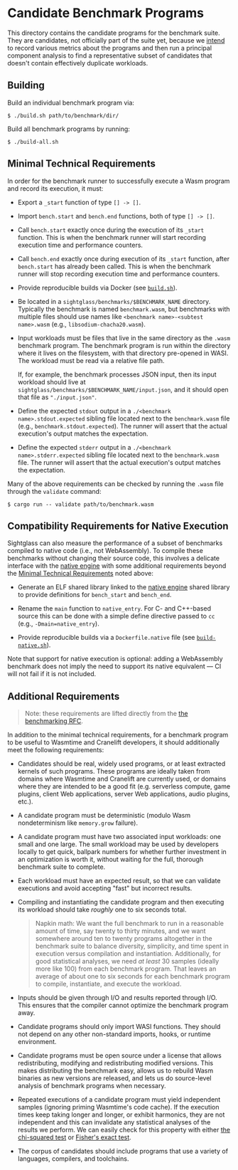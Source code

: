 # Candidate Benchmark Programs

This directory contains the candidate programs for the benchmark suite. They are
candidates, not officially part of the suite yet, because we [intend][rfc] to
record various metrics about the programs and then run a principal component
analysis to find a representative subset of candidates that doesn't contain
effectively duplicate workloads.

[rfc]: https://github.com/bytecodealliance/rfcs/pull/4

## Building

Build an individual benchmark program via:

```
$ ./build.sh path/to/benchmark/dir/
```

Build all benchmark programs by running:

```
$ ./build-all.sh
```

## Minimal Technical Requirements

In order for the benchmark runner to successfully execute a Wasm program and
record its execution, it must:

* Export a `_start` function of type `[] -> []`.

* Import `bench.start` and `bench.end` functions, both of type `[] -> []`.

* Call `bench.start` exactly once during the execution of its `_start`
  function. This is when the benchmark runner will start recording execution
  time and performance counters.

* Call `bench.end` exactly once during execution of its `_start` function, after
  `bench.start` has already been called. This is when the benchmark runner will
  stop recording execution time and performance counters.

* Provide reproducible builds via Docker (see [`build.sh`](./build.sh)).

* Be located in a `sightglass/benchmarks/$BENCHMARK_NAME` directory. Typically
  the benchmark is named `benchmark.wasm`, but benchmarks with multiple files
  should use names like `<benchmark name>-<subtest name>.wasm` (e.g.,
  `libsodium-chacha20.wasm`).

* Input workloads must be files that live in the same directory as the `.wasm`
  benchmark program. The benchmark program is run within the directory where it
  lives on the filesystem, with that directory pre-opened in WASI. The workload
  must be read via a relative file path.

  If, for example, the benchmark processes JSON input, then its input workload
  should live at `sightglass/benchmarks/$BENCHMARK_NAME/input.json`, and it
  should open that file as `"./input.json"`.

* Define the expected `stdout` output in a `./<benchmark name>.stdout.expected`
  sibling file located next to the `benchmark.wasm` file (e.g.,
  `benchmark.stdout.expected`). The runner will assert that the actual
  execution's output matches the expectation.

* Define the expected `stderr` output in a `./<benchmark name>.stderr.expected`
  sibling file located next to the `benchmark.wasm` file. The runner will assert
  that the actual execution's output matches the expectation.

Many of the above requirements can be checked by running the `.wasm` file
through the `validate` command:

```
$ cargo run -- validate path/to/benchmark.wasm
```

## Compatibility Requirements for Native Execution

Sightglass can also measure the performance of a subset of benchmarks compiled
to native code (i.e., not WebAssembly). To compile these benchmarks without
changing their source code, this involves a delicate interface with the [native
engine] with some additional requirements beyond the [Minimal Technical
Requirements] noted above:

[native engine]: ../engines/native
[Minimal Technical Requirements]: #minimal-technical-requirements

* Generate an ELF shared library linked to the [native engine] shared library to
  provide definitions for `bench_start` and `bench_end`.

* Rename the `main` function to `native_entry`. For C- and C++-based source this
  can be done with a simple define directive passed to `cc` (e.g.,
  `-Dmain=native_entry`).

* Provide reproducible builds via a `Dockerfile.native` file (see
  [`build-native.sh`](./build-native.sh)).

Note that support for native execution is optional: adding a WebAssembly
benchmark does not imply the need to support its native equivalent &mdash; CI
will not fail if it is not included.

## Additional Requirements

> Note: these requirements are lifted directly from the [the benchmarking
> RFC][rfc].

In addition to the minimal technical requirements, for a benchmark program to be
useful to Wasmtime and Cranelift developers, it should additionally meet the
following requirements:

* Candidates should be real, widely used programs, or at least extracted kernels
  of such programs. These programs are ideally taken from domains where Wasmtime
  and Cranelift are currently used, or domains where they are intended to be a
  good fit (e.g. serverless compute, game plugins, client Web applications,
  server Web applications, audio plugins, etc.).

* A candidate program must be deterministic (modulo Wasm nondeterminism like
  `memory.grow` failure).

* A candidate program must have two associated input workloads: one small and
  one large. The small workload may be used by developers locally to get quick,
  ballpark numbers for whether further investment in an optimization is worth
  it, without waiting for the full, thorough benchmark suite to complete.

* Each workload must have an expected result, so that we can validate executions
  and avoid accepting "fast" but incorrect results.

* Compiling and instantiating the candidate program and then executing its
  workload should take *roughly* one to six seconds total.

  > Napkin math: We want the full benchmark to run in a reasonable amount of
  > time, say twenty to thirty minutes, and we want somewhere around ten to
  > twenty programs altogether in the benchmark suite to balance diversity,
  > simplicity, and time spent in execution versus compilation and
  > instantiation. Additionally, for good statistical analyses, we need *at
  > least* 30 samples (ideally more like 100) from each benchmark program. That
  > leaves an average of about one to six seconds for each benchmark program to
  > compile, instantiate, and execute the workload.

* Inputs should be given through I/O and results reported through I/O. This
  ensures that the compiler cannot optimize the benchmark program away.

* Candidate programs should only import WASI functions. They should not depend
  on any other non-standard imports, hooks, or runtime environment.

* Candidate programs must be open source under a license that allows
  redistributing, modifying and redistributing modified versions. This makes
  distributing the benchmark easy, allows us to rebuild Wasm binaries as new
  versions are released, and lets us do source-level analysis of benchmark
  programs when necessary.

* Repeated executions of a candidate program must yield independent samples
  (ignoring priming Wasmtime's code cache). If the execution times keep taking
  longer and longer, or exhibit harmonics, they are not independent and this can
  invalidate any statistical analyses of the results we perform. We can easily
  check for this property with either [the chi-squared
  test](https://en.wikipedia.org/wiki/Chi-squared_test) or [Fisher's exact
  test](https://en.wikipedia.org/wiki/Fisher%27s_exact_test).

* The corpus of candidates should include programs that use a variety of
  languages, compilers, and toolchains.
